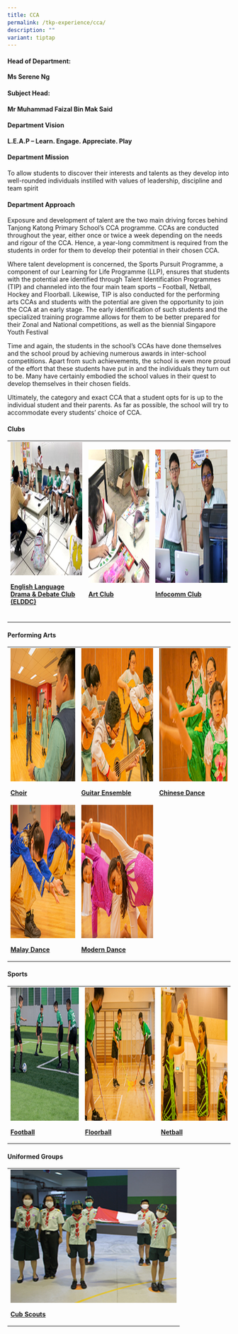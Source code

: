 ```yaml
---
title: CCA
permalink: /tkp-experience/cca/
description: ""
variant: tiptap
---
```

<h4>Head of Department:</h4>
<p><strong>Ms Serene Ng</strong>
</p>
<h4>Subject Head:</h4>
<p><strong>Mr Muhammad Faizal Bin Mak Said</strong>
</p>
<h4>Department Vision</h4>
<p><strong>L.E.A.P – Learn. Engage. Appreciate. Play</strong>
</p>
<h4>Department Mission</h4>
<p>To allow students to discover their interests and talents as they develop
into well-rounded individuals instilled with values of leadership, discipline
and team spirit</p>
<h4>Department Approach</h4>
<p>Exposure and development of talent are the two main driving forces behind
Tanjong Katong Primary School’s CCA programme. CCAs are conducted throughout
the year, either once or twice a week depending on the needs and rigour
of the CCA. Hence, a year-long commitment is required from the students
in order for them to develop their potential in their chosen CCA.</p>
<p>Where talent development is concerned, the Sports Pursuit Programme, a
component of our Learning for Life Programme (LLP), ensures that students
with the potential are identified through Talent Identification Programmes
(TIP) and channeled into the four main team sports – Football, Netball,
Hockey and Floorball. Likewise, TIP is also conducted for the performing
arts CCAs and students with the potential are given the opportunity to
join the CCA at an early stage. The early identification of such students
and the specialized training programme allows for them to be better prepared
for their Zonal and National competitions, as well as the biennial Singapore
Youth Festival</p>
<p>Time and again, the students in the school’s CCAs have done themselves
and the school proud by achieving numerous awards in inter-school competitions.
Apart from such achievements, the school is even more proud of the effort
that these students have put in and the individuals they turn out to be.
Many have certainly embodied the school values in their quest to develop
themselves in their chosen fields.</p>
<p>Ultimately, the category and exact CCA that a student opts for is up to
the individual student and their parents. As far as possible, the school
will try to accommodate every students’ choice of CCA.</p>
<h4>Clubs</h4>
<table style="minWidth: 75px">
<colgroup>
<col>
<col>
<col>
</colgroup>
<tbody>
<tr>
<td rowspan="1" colspan="1">
<div class="isomer-image-wrapper">
<img style="width: 100%" height="300" width="400" alt="English Language Drama &amp; Debate Club (ELDDC)" src="/images/ELDDC.jpeg">
</div>
<p><strong><a href="/tkp-experience/cca/clubs/english-language-drama-n-debate-club-elddc/" rel="noopener noreferrer nofollow" target="_blank">English Language Drama &amp; Debate Club (ELDDC)</a></strong>
</p>
</td>
<td rowspan="1" colspan="1">
<div class="isomer-image-wrapper">
<img style="width: 100%" height="300" width="400" alt="Art Club" src="/images/Art-Club.jpeg">
</div>
<p><strong><a href="/tkp-experience/cca/clubs/art-club/" rel="noopener noreferrer nofollow" target="_blank">Art Club</a></strong>
</p>
</td>
<td rowspan="1" colspan="1">
<div class="isomer-image-wrapper">
<img style="width: 100%" height="300" width="400" alt="Infocomm Club" src="/images/Infocomm.jpeg">
</div>
<p><strong><a href="/tkp-experience/cca/clubs/infocomm-club/" rel="noopener noreferrer nofollow" target="_blank">Infocomm Club</a></strong>
</p>
</td>
</tr>
<tr>
<td rowspan="1" colspan="1">
<p></p>
</td>
<td rowspan="1" colspan="1">
<p></p>
</td>
<td rowspan="1" colspan="1">
<p></p>
</td>
</tr>
</tbody>
</table>
<h4>Performing Arts</h4>
<table style="minWidth: 75px">
<colgroup>
<col>
<col>
<col>
</colgroup>
<tbody>
<tr>
<td rowspan="1" colspan="1">
<div class="isomer-image-wrapper">
<img style="width: 100%" height="300" width="400" alt="Choir" src="/images/Choir.jpeg">
</div>
<p><strong><a href="/tkp-experience/cca/performing-arts/choir/" rel="noopener noreferrer nofollow" target="_blank">Choir</a></strong>
</p>
</td>
<td rowspan="1" colspan="1">
<div class="isomer-image-wrapper">
<img style="width: 100%" height="300" width="400" alt="Guitar Ensemble" src="/images/Guitar.jpeg">
</div>
<p><strong><a href="/tkp-experience/cca/performing-arts/guitar-ensemble/" rel="noopener noreferrer nofollow" target="_blank">Guitar Ensemble</a></strong>
</p>
</td>
<td rowspan="1" colspan="1">
<div class="isomer-image-wrapper">
<img style="width: 100%" height="300" width="400" alt="Chinese Dance" src="/images/Chinese-Dance.jpeg">
</div>
<p><strong><a href="/tkp-experience/cca/performing-arts/chinese-dance/" rel="noopener noreferrer nofollow" target="_blank">Chinese Dance</a></strong>
</p>
</td>
</tr>
<tr>
<td rowspan="1" colspan="1">
<div class="isomer-image-wrapper">
<img style="width: 100%" height="300" width="400" alt="Malay Dance" src="/images/Malay%20Dance.jpeg">
</div>
<p><strong><a href="/tkp-experience/cca/performing-arts/malay-dance/" rel="noopener noreferrer nofollow" target="_blank">Malay Dance</a></strong>
</p>
</td>
<td rowspan="1" colspan="1">
<div class="isomer-image-wrapper">
<img style="width: 100%" height="300" width="400" alt="Modern Dance" src="/images/Modern%20Dance.jpeg">
</div>
<p><strong><a href="/tkp-experience/cca/performing-arts/modern-dance/" rel="noopener noreferrer nofollow" target="_blank">Modern Dance</a></strong>
</p>
</td>
<td rowspan="1" colspan="1">
<p></p>
</td>
</tr>
</tbody>
</table>
<h4>Sports</h4>
<table style="minWidth: 75px">
<colgroup>
<col>
<col>
<col>
</colgroup>
<tbody>
<tr>
<td rowspan="1" colspan="1">
<div class="isomer-image-wrapper">
<img style="width: 100%" height="300" width="400" alt="Football" src="/images/Football.jpeg">
</div>
<p><strong><a href="/tkp-experience/cca/sports/football/" rel="noopener noreferrer nofollow" target="_blank">Football</a></strong>
</p>
</td>
<td rowspan="1" colspan="1">
<div class="isomer-image-wrapper">
<img style="width: 100%" height="300" width="400" alt="Floorball" src="/images/Floorball.jpeg">
</div>
<p><strong><a href="/tkp-experience/cca/sports/floorball/" rel="noopener noreferrer nofollow" target="_blank">Floorball</a></strong>
</p>
</td>
<td rowspan="1" colspan="1">
<div class="isomer-image-wrapper">
<img style="width: 100%" height="300" width="400" alt="Netball" src="/images/Netball.jpeg">
</div>
<p><strong><a href="/tkp-experience/cca/sports/netball/" rel="noopener noreferrer nofollow" target="_blank">Netball</a></strong>
</p>
</td>
</tr>
</tbody>
</table>
<h4>Uniformed Groups</h4>
<table style="minWidth: 25px">
<colgroup>
<col>
</colgroup>
<tbody>
<tr>
<td rowspan="1" colspan="1">
<div class="isomer-image-wrapper">
<img style="width: 100%" height="300" width="400" alt="Cub Scouts" src="/images/Scouts%20NDP.jpeg">
</div>
<p><strong><a href="/tkp-experience/cca/uniformed-groups/cub-scouts/" rel="noopener noreferrer nofollow" target="_blank">Cub Scouts</a></strong>
</p>
</td>
</tr>
</tbody>
</table>
<p></p>